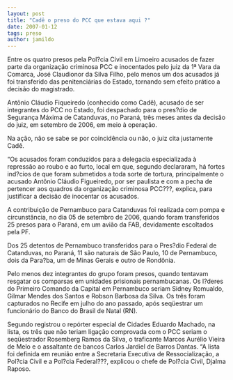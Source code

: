 ```yaml
---
layout: post
title: "Cadê o preso do PCC que estava aqui ?"
date: 2007-01-12
tags: preso
author: jamildo
---
```

Entre os quatro presos pela Pol?cia Civil em Limoeiro acusados de fazer parte da organiza&ccedil;&atilde;o criminosa PCC e inocentados pelo juiz da 1&ordf; Vara da Comarca, Jos&eacute; Claudionor da Silva Filho, pelo menos um dos acusados j&aacute; foi transferido das penitenci&aacute;rias do Estado, tornando sem efeito pr&aacute;tico a decis&atilde;o do magistrado.

Ant&ocirc;nio Cl&aacute;udio Fiqueiredo (conhecido como Cad&ecirc;), acusado de ser integrantes do PCC no Estado, foi despachado para o pres?dio de Seguran&ccedil;a M&aacute;xima de Catanduvas, no Paran&aacute;, tr&ecirc;s meses antes da decis&atilde;o do juiz, em setembro de 2006, em meio &agrave; opera&ccedil;&atilde;o.

Na a&ccedil;&atilde;o, n&atilde;o se sabe se por coincid&ecirc;ncia ou n&atilde;o, o juiz cita justamente Cad&ecirc;.

&ldquo;Os acusados foram conduzidos para a delegacia especializada &agrave; repress&atilde;o ao roubo e ao furto, local em que, segundo declararam, h&aacute; fortes ind?cios de que foram submetidos a toda sorte de tortura, principalmente o acusado Ant&ocirc;nio Cl&aacute;udio Figueiredo, por ser paulista e com a pecha de pertencer aos quadros da organiza&ccedil;&atilde;o criminosa PCC???, explica, para justificar a decis&atilde;o de inocentar os acusados.

A contribui&ccedil;&atilde;o de Pernambuco para Catanduvas foi realizada com pompa e circunst&acirc;ncia, no dia 05 de setembro de 2006, quando foram transferidos 25 presos para o Paran&aacute;, em um avi&atilde;o da FAB, devidamente escoltados pela PF.

Dos 25 detentos de Pernambuco transferidos para o Pres?dio Federal de Catanduvas, no Paran&aacute;, 11 s&atilde;o naturais de S&atilde;o Paulo, 10 de Pernambuco, dois da Para?ba, um de Minas Gerais e outro de Rond&ocirc;nia.

Pelo menos dez integrantes do grupo foram presos, quando tentavam resgatar os comparsas em unidades prisionais pernambucanas. Os l?deres do Primeiro Comando da Capital em Pernambuco seriam Sidney Romualdo, Gilmar Mendes dos Santos e Robson Barbosa da Silva. Os tr&ecirc;s foram capturados no Recife em julho do ano passado, ap&oacute;s seq&uuml;estrar um funcion&aacute;rio do Banco do Brasil de Natal (RN).

Segundo registrou o rep&oacute;rter especial de Cidades Eduardo Machado, na lista, os tr&ecirc;s que n&atilde;o teriam liga&ccedil;&atilde;o comprovada com o PCC seriam o seq&uuml;estrador Rosemberg Ramos da Silva, o traficante Marcos Aur&eacute;lio Vieira de Melo e o assaltante de bancos Carlos Jardiel de Barros Dantas. &ldquo;A lista foi definida em reuni&atilde;o entre a Secretaria Executiva de Ressocializa&ccedil;&atilde;o, a Pol?cia Civil e a Pol?cia Federal???, explicou o chefe de Pol?cia Civil, Djalma Raposo.